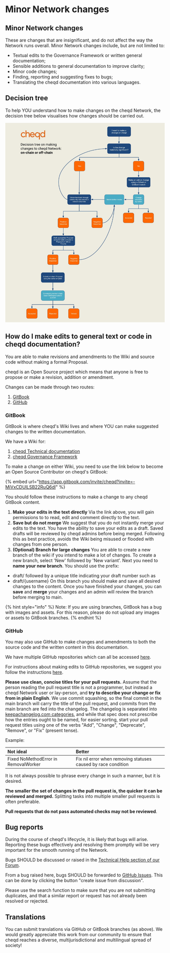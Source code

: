 # Minor Network changes

## **Minor Network changes**

These are changes that are insignificant, and do not affect the way the Network runs overall. Minor Network changes include, but are not limited to:

* Textual edits to the Governance Framework or written general documentation;
* Sensible additions to general documentation to improve clarity;
* Minor code changes;
* Finding, reporting and suggesting fixes to bugs;
* Translating the cheqd documentation into various languages.

## Decision tree

To help YOU understand how to make changes on the cheqd Network, the decision tree below visualises how changes should be carried out.

![Decision tree for Network Governance](../.gitbook/assets/on-chain-vs-off-chain-decision-tree-1-.jpg)

## How do I make edits to general text or code in cheqd documentation?

You are able to make revisions and amendments to the Wiki and source code without making a formal Proposal.

cheqd is an Open Source project which means that anyone is free to propose or make a revision, addition or amendment.

Changes can be made through two routes:

1. [GitBook](https://docs.cheqd.io/governance/)
2. [GitHub](https://github.com/cheqd)

### GitBook

GitBook is where cheqd's Wiki lives and where YOU can make suggested changes to the written documentation.

We have a Wiki for:

1. [cheqd Technical documentation](https://docs.cheqd.io/node/)
2. [cheqd Governance Framework](https://docs.cheqd.io/governance/)

To make a change on either Wiki, you need to use the link below to become an Open Source Contributor on cheqd's GitBook:

{% embed url="https://app.gitbook.com/invite/cheqd?invite=-MiVxCDUlLSB22RuQ6dl" %}

You should follow these instructions to make a change to any cheqd GitBook content.

1. **Make your edits in the text directly**  Via the link above, you will gain permissions to to read, edit and comment directly to the text. 
2. **Save but do not merge**  We suggest that you do not instantly merge your edits to the text. You have the ability to save your edits as a draft.   Saved drafts will be reviewed by cheqd admins before being merged.   Following this as best practice, avoids the Wiki being misused or flooded with changes from one person. 
3. **\(Optional\) Branch for large changes**  You are able to create a new branch of the wiki if you intend to make a lot of changes.  To create a new branch, select 'New' followed by 'New variant'.  Next you need to **name your new branch**.  You should use the prefix:

* draft/  followed by a unique title indicating your draft number such as 
* draft/{username}  On this branch you should make and save all desired changes to the content.  Once you have finished your changes, you can **save** and **merge** your changes and an admin will review the branch before merging to main.

{% hint style="info" %}
Note: If you are using branches, GitBook has a bug with images and assets. For this reason, please do not upload any images or assets to GitBook branches. 
{% endhint %}

### GitHub

You may also use GitHub to make changes and amendments to both the source code and the written content in this documentation.  
  
We have multiple GitHub repositories which can all be accessed [here](https://github.com/cheqd).  
  
For instructions about making edits to GitHub repositories, we suggest you follow the instructions [here](https://docs.github.com/en/repositories/working-with-files/managing-files/editing-files). 

**Please use clean, concise titles for your pull requests.** Assume that the person reading the pull request title is not a programmer, but instead a cheqd Network user or lay-person, and **try to describe your change or fix from in plain English**. We use commit squashing, so the final commit in the main branch will carry the title of the pull request, and commits from the main branch are fed into the changelog. The changelog is separated into [keepachangelog.com categories](https://keepachangelog.com/en/1.0.0/), and while that spec does not prescribe how the entries ought to be named, for easier sorting, start your pull request titles using one of the verbs "Add", "Change", "Deprecate", "Remove", or "Fix" \(present tense\).

Example:

| Not ideal | Better |
| :--- | :--- |
| Fixed NoMethodError in RemovalWorker | Fix nil error when removing statuses caused by race condition |

It is not always possible to phrase every change in such a manner, but it is desired.

**The smaller the set of changes in the pull request is, the quicker it can be reviewed and merged.** Splitting tasks into multiple smaller pull requests is often preferable.

**Pull requests that do not pass automated checks may not be reviewed**.

## Bug reports

During the course of cheqd's lifecycle, it is likely that bugs will arise. Reporting these bugs effectively and resolving them promptly will be very important for the smooth running of the Network.

Bugs SHOULD be discussed or raised in the [Technical Help section of our Forum](https://github.com/cheqd/cheqd-node/discussions/categories/technical-help).

From a bug raised here, bugs SHOULD be forwarded to [GitHub Issues](https://github.com/cheqd/cheqd-node/issues). This can be done by clicking the button "create issue from discussion".

Please use the search function to make sure that you are not submitting duplicates, and that a similar report or request has not already been resolved or rejected.

## Translations

You can submit translations via GitHub or GitBook branches \(as above\). We would greatly appreciate this work from our community to ensure that cheqd reaches a diverse, multijurisdictional and multilingual spread of society!

